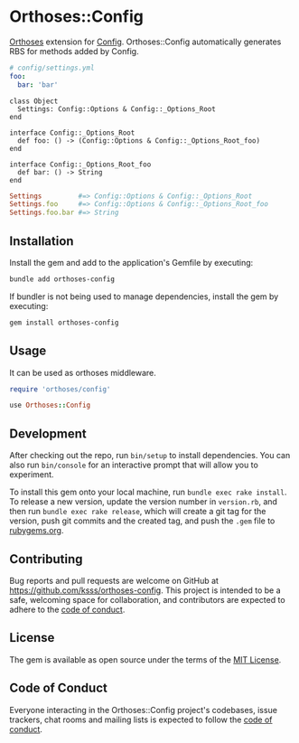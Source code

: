 # Orthoses::Config

[Orthoses](https://github.com/ksss/orthoses) extension for [Config](https://github.com/rubyconfig/config).
Orthoses::Config automatically generates RBS for methods added by Config.

```yml
# config/settings.yml
foo:
  bar: 'bar'
```

```rbs
class Object
  Settings: Config::Options & Config::_Options_Root
end

interface Config::_Options_Root
  def foo: () -> (Config::Options & Config::_Options_Root_foo)
end

interface Config::_Options_Root_foo
  def bar: () -> String
end
```

```rb
Settings         #=> Config::Options & Config::_Options_Root
Settings.foo     #=> Config::Options & Config::_Options_Root_foo
Settings.foo.bar #=> String
```

## Installation

Install the gem and add to the application's Gemfile by executing:

```bash
bundle add orthoses-config
```

If bundler is not being used to manage dependencies, install the gem by executing:

```bash
gem install orthoses-config
```

## Usage

It can be used as orthoses middleware.

```rb
require 'orthoses/config'
```

```rb
use Orthoses::Config
```

## Development

After checking out the repo, run `bin/setup` to install dependencies. You can also run `bin/console` for an interactive prompt that will allow you to experiment.

To install this gem onto your local machine, run `bundle exec rake install`. To release a new version, update the version number in `version.rb`, and then run `bundle exec rake release`, which will create a git tag for the version, push git commits and the created tag, and push the `.gem` file to [rubygems.org](https://rubygems.org).

## Contributing

Bug reports and pull requests are welcome on GitHub at https://github.com/ksss/orthoses-config. This project is intended to be a safe, welcoming space for collaboration, and contributors are expected to adhere to the [code of conduct](https://github.com/ksss/orthoses-config/blob/main/CODE_OF_CONDUCT.md).

## License

The gem is available as open source under the terms of the [MIT License](https://opensource.org/licenses/MIT).

## Code of Conduct

Everyone interacting in the Orthoses::Config project's codebases, issue trackers, chat rooms and mailing lists is expected to follow the [code of conduct](https://github.com/ksss/orthoses-config/blob/main/CODE_OF_CONDUCT.md).

